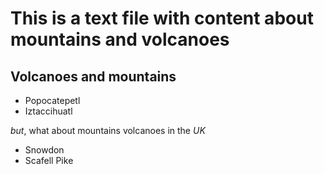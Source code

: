 This is a text file with content about mountains and volcanoes
===============================================

## Volcanoes and mountains

* Popocatepetl
* Iztaccihuatl

_but_, what about mountains volcanoes in the *UK*

* Snowdon
* Scafell Pike
